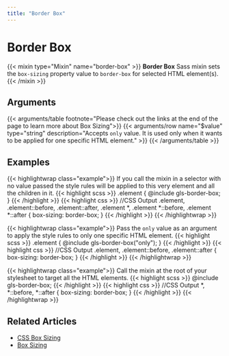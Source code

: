 ```yaml
---
title: "Border Box"
---
```


# Border Box

{{< mixin type="Mixin" name="border-box" >}}
**Border Box** Sass mixin sets the `box-sizing` property value to `border-box` for selected HTML element(s).
{{< /mixin >}}

## Arguments

{{< arguments/table footnote="Please check out the links at the end of the page to learn more about Box Sizing">}}
    {{< arguments/row name="$value" type="string" description="Accepts `only` value. It is used only when it wants to be applied for one specific HTML element." >}}
{{< /arguments/table >}}

## Examples

{{< highlightwrap class="example">}}
If you call the mixin in a selector with no value passed the style rules will be applied to this very element and all the children in it.
{{< highlight scss >}}
.element {
    @include gls-border-box;
}
{{< /highlight >}}
{{< highlight css >}}
//CSS Output
.element, 
.element::before, 
.element::after,
.element *,
.element *::before,
.element *::after {
    box-sizing: border-box;
}
{{< /highlight >}}
{{< /highlightwrap >}}

{{< highlightwrap class="example">}}
Pass the `only` value as an argument to apply the style rules to only one specific HTML element.
{{< highlight scss >}}
.element {
    @include gls-border-box("only");
}
{{< /highlight >}}
{{< highlight css >}}
//CSS Output
.element, 
.element::before, 
.element::after {
    box-sizing: border-box;
}
{{< /highlight >}}
{{< /highlightwrap >}}

{{< highlightwrap class="example">}}
Call the mixin at the root of your stylesheet to target all the HTML elements.
{{< highlight scss >}}
@include gls-border-box;
{{< /highlight >}}
{{< highlight css >}}
//CSS Output
*,
*::before,
*::after {
    box-sizing: border-box;
}
{{< /highlight >}}
{{< /highlightwrap >}}

## Related Articles
* [CSS Box Sizing](https://www.w3schools.com/css/css3_box-sizing.asp)
* [Box Sizing](https://css-tricks.com/box-sizing/)
